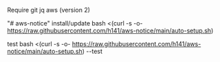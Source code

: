 Require
    git
    jq
    aws (version 2)



"# aws-notice"
install/update 
bash <(curl -s -o- https://raw.githubusercontent.com/h141/aws-notice/main/auto-setup.sh)

test
bash <(curl -s -o- https://raw.githubusercontent.com/h141/aws-notice/main/auto-setup.sh) --test
